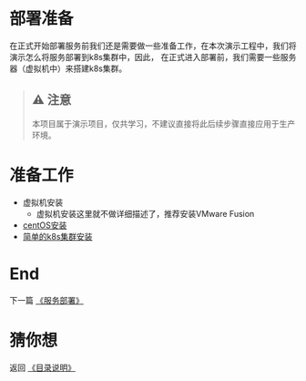 # 部署准备
在正式开始部署服务前我们还是需要做一些准备工作，在本次演示工程中，我们将演示怎么将服务部署到k8s集群中，因此，
在正式进入部署前，我们需要一些服务器（虚拟机中）来搭建k8s集群。

> ## ⚠️ 注意
> 本项目属于演示项目，仅共学习，不建议直接将此后续步骤直接应用于生产环境。

# 准备工作
* 虚拟机安装
  * 虚拟机安装这里就不做详细描述了，推荐安装VMware Fusion
* [centOS安装](../share/centos_install.md)
* [简单的k8s集群安装](../share/k8s_install.md)


# End

下一篇 [《服务部署》](./deployment.md)

# 猜你想

返回 [《目录说明》](../index.md)